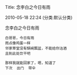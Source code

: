 Title: 念李白之今日有雨

2010-05-18 22:24 (分类:默认分类)

念李白之今日有雨

```
白哥哥，今日有雨
雨点像鸡蛋一样
邻家草堂没有锅碗瓢盆，不能给你沽酒
且到此处饮干吧

那样我就能回家了，嗯，知道了
下次  出门  带伞
```